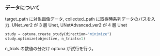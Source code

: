 ### データについて

target_path に対象画像データ, collected_path に取得時系列データのパスを入力.
UNet_ver2 が 3 層 Unet, UNetAdvanced_ver2 が 4 層 Unet

```python
study = optuna.create_study(direction="minimize")
study.optimize(objective, n_trials=1)
```

n_trials の数値の分だけ optuna が試行を行う。
